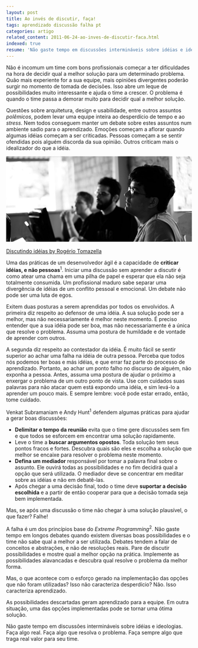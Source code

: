 ```yaml
---
layout: post
title: Ao invés de discutir, faça!
tags: aprendizado discussão falha pt
categories: artigo
related_content: 2011-06-24-ao-inves-de-discutir-faca.html
indexed: true
resume: 'Não gaste tempo em discussões intermináveis sobre idéias e ideologias. Faça algo real.'
---
```


Não é incomum um time com bons profissionais começar a ter dificuldades na hora de decidir qual a melhor solução para um determinado problema. Quão mais experiente for a sua equipe, mais opiniões divergentes poderão surgir no momento de tomada de decisões. Isso abre um leque de possibilidades muito interessante e ajuda o time a crescer. O problema é quando o time passa a demorar muito para decidir qual a melhor solução.

Questões sobre arquitetura, design e usabilidade, entre outros assuntos *polêmicos*, podem levar uma equipe inteira ao desperdício de tempo e ao *stress*. Nem todos conseguem manter um debate sobre estes assuntos num ambiente sadio para o aprendizado. Emoções começam a aflorar quando algumas idéias começam a ser criticadas. Pessoas começam a se sentir ofendidas pois alguém discorda da sua opinião. Outros criticam mais o idealizador do que a idéia.

![Discutindo idéias](/images/rogerio-tomazella-discutindo-ideias.jpg "Discutindo idéias")

<p class='image-description'> <a href='https://picasaweb.google.com/andersondaraujo/LagoaDoBonfim#5317109364890293202'>Discutindo idéias by Rogério Tomazella</a></p>

Uma das práticas de um desenvolvedor ágil é a capacidade de **criticar idéias, e não pessoas**<sup>1</sup>. Iniciar uma discussão sem aprender a discutir é como atear uma chama em uma pilha de papel e esperar que ela não seja totalmente consumida. Um profissional maduro sabe separar uma divergência de idéias de um conflito pessoal e emocional. Um debate não pode ser uma luta de egos.

Exitem duas posturas a serem aprendidas por todos os envolvidos. A primeira diz respeito ao defensor de uma idéia. A sua solução pode ser a melhor, mas não necessariamente é melhor neste momento. É preciso entender que a sua idéia pode ser boa, mas não necessariamente é a única que resolve o problema. Assuma uma postura de humildade e de vontade de aprender com outros.

A segunda diz respeito ao contestador da idéia. É muito fácil se sentir superior ao achar uma falha na idéia de outra pessoa. Perceba que todos nós podemos ter boas e más idéias, e que errar faz parte do processo de aprendizado. Portanto, ao achar um ponto falho no discurso de alguém, não exponha a pessoa. Antes, assuma uma postura de ajudar o próximo a enxergar o problema de um outro ponto de vista. Use com cuidados suas palavras para não atacar quem está expondo uma idéia, e sim levá-lo a aprender um pouco mais. E sempre lembre: você pode estar errado, então, tome cuidado.

Venkat Subramaniam e Andy Hunt<sup>1</sup> defendem algumas práticas para ajudar a gerar boas discussões:

 - **Delimitar o tempo da reunião** evita que o time gere discussões sem fim e que todos se esforcem em encontrar uma solução rapidamente.
 - Leve o time a **buscar argumentos opostos**. Toda solução tem seus pontos fracos e fortes. Descubra quais são eles e escolha a solução que melhor se encaixe para resolver o problema neste momento.
 - **Defina um mediador** responsável por tomar a palavra final sobre o assunto. Ele ouvirá todas as possibilidades e no fim decidirá qual a opção que será utilizada. O mediador deve se concentrar em meditar sobre as idéias e não em debatê-las.
 - Após chegar a uma decisão final, todo o time deve **suportar a decisão escolhida** e a partir de então cooperar para que a decisão tomada seja bem implementada.

Mas, se após uma discussão o time não chegar à uma solução plausível, o que fazer? Falhe!

A falha é um dos princípios base do *Extreme Programming*<sup>2</sup>. Não gaste tempo em longos debates quando existem diversas boas possibilidades e o time não sabe qual a melhor a ser utilizada. Debates tendem a falar de conceitos e abstrações, e não de resoluções reais. Pare de discutir possibilidades e mostre qual a melhor opção na prática. Implemente as possibilidades alavancadas e descubra qual resolve o problema da melhor forma.

Mas, o que acontece com o esforço gerado na implementação das opções que não foram utilizadas? Isso não caracteriza desperdício? Não. Isso caracteriza aprendizado.

As possibilidades descartadas geram aprendizado para a equipe. Em outra situação, uma das opções implementadas pode se tornar uma ótima solução.

Não gaste tempo em discussões intermináveis sobre idéias e ideologias. Faça algo real. Faça algo que resolva o problema. Faça sempre algo que traga real valor para seu time.
